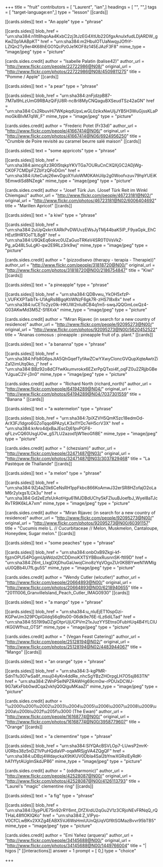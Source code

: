 +++
title = "fruit"
contributors = [ "Laurent", "ian",]
headings = [ "", "",]
tags = [ "target-language:en",]
type = "lesson"
[[cards]]

[[cards.sides]]
text = "An apple"
type = "phrase"

[[cards.sides]]
blob_href = "urn:sha384:n1It8hqoAa4KxbC2zj3tJzEG4XtUb22GfgxAnuIxfudLDjARDW_gKwZ0p1AABpKT"
href = "urn:sha384:m2HbuIOTUaNwqyJOfhY-LZIQn2Ty9er4K68hEGO1QcPz0Je1KOF8z145EJAzF3F8"
mime_type = "image/jpeg"
type = "picture"

[cards.sides.credit]
author = "Isabelle Palatin (balise42)"
author_url = "http://www.flickr.com/people/22722986@N08/"
original_url = "http://www.flickr.com/photos/22722986@N08/4509811275"
title = "Pomme / Apple"
[[cards]]

[[cards.sides]]
text = "a pear"
type = "phrase"

[[cards.sides]]
blob_href = "urn:sha384:znFjdzpB87-7M7al9hLzUmG9RBAzQiFjU8R-nc8rI8MyCNQaguBXSeudTSz42aGN"
href = "urn:sha384:Cs2RbuvHi7WKpkqdUpxLwGL0zikxNwUljJYB5H3WuGjssKLaPmoGkiBIvM7qIW_F"
mime_type = "image/jpeg"
type = "picture"

[cards.sides.credit]
author = "Frederic Potet (Fr33d)"
author_url = "http://www.flickr.com/people/41667414@N06/"
original_url = "http://www.flickr.com/photos/41667414@N06/6924956250"
title = "Crumble de Poire revisité au caramel beurre salé maison"
[[cards]]

[[cards.sides]]
text = "some appricots"
type = "phrase"

[[cards.sides]]
blob_href = "urn:sha384:aimcgXz3R0l5tqkpYKVTGa7OURuCnCXQXjGC2ADjWg-CK0F7CMDpFZZbYzQFoDGm"
href = "urn:sha384:iUteCukj26wvDgoXYuloWM0KAhUiIp2g0Woofvzuv79hpYUEiK5EmwdiSd8NZegk"
mime_type = "image/jpeg"
type = "picture"

[cards.sides.credit]
author = "Josef Türk Jun. (Josef Türk Reit im Winkl Chiemgau)"
author_url = "http://www.flickr.com/people/46723181@N02/"
original_url = "http://www.flickr.com/photos/46723181@N02/6006404692"
title = "Marillen Apricot"
[[cards]]

[[cards.sides]]
text = "a kiwi"
type = "phrase"

[[cards.sides]]
blob_href = "urn:sha384:2uUpQxkrrXARkPvDWUvzEWsJyTMj44baK5lP_F9yaGpk_EhCHEut9HR1OoT1L8g8"
href = "urn:sha384:U9QkEq6okvc0UZaGuoTRKeV4SR0T0VsVkZ-Pg_aQ48L5uLgKl-qw2E9RLz3rk9wj"
mime_type = "image/jpeg"
type = "picture"

[cards.sides.credit]
author = " (pizzodisevo (therapy - terapia - Therapie))"
author_url = "http://www.flickr.com/people/31818720@N00/"
original_url = "http://www.flickr.com/photos/31818720@N00/2186754847"
title = "Kiwi"
[[cards]]

[[cards.sides]]
text = "a pineapple"
type = "phrase"

[[cards.sides]]
blob_href = "urn:sha384:QDBvwu_YkOH5xfzP-l_VUFKXPTaibTk-U1AgRs8BgqKtiWNzF6gk7R-zHS7I8x8x"
href = "urn:sha384:iuCETo2yz0lk-HKUW2nIu8CB4q1m5-swqJQQGmLoxQz4-G03AKwMd3M5Z-Sf8Xxk"
mime_type = "image/jpeg"
type = "picture"

[cards.sides.credit]
author = "Miran Rijavec (in search for a new country of residence)"
author_url = "http://www.flickr.com/people/92095273@N00/"
original_url = "http://www.flickr.com/photos/92095273@N00/5620452522"
title = "Ananas comosus : pineapple : pineapple fruit of p. plant."
[[cards]]

[[cards.sides]]
text = "a bananna"
type = "phrase"

[[cards.sides]]
blob_href = "urn:sha384:hFb8G6psJtA5QhGqefTyfAwZCwYXwyCloncGVQupXqteAwtrZiZa12imUtq0ko_j"
href = "urn:sha384:BBz92o8dCFfwKkumvrokx6EZxrPpQTxoi4f_oqFZ0u2ZRjjbGBeYJguaC2V-j3n0"
mime_type = "image/jpeg"
type = "picture"

[cards.sides.credit]
author = "Richard North (richard_north)"
author_url = "http://www.flickr.com/people/64194289@N04/"
original_url = "http://www.flickr.com/photos/64194289@N04/7037301559"
title = "Banana "
[[cards]]

[[cards.sides]]
text = "a watermelon"
type = "phrase"

[[cards.sides]]
blob_href = "urn:sha384:7piXZVH5QmK5zc18edmOd-ArX3FJ1dgro6GZoTqqo6PAzyLK3xI1YDc7eH5crV3X"
href = "urn:sha384:krAro4djxBaJEscDj61pvPGF6-qFLzvCQ60UsgUOw_gS7LU2azod1jW1leoGfiBE"
mime_type = "image/jpeg"
type = "picture"

[cards.sides.credit]
author = " (chezsiam)"
author_url = "http://www.flickr.com/people/32471487@N03/"
original_url = "http://www.flickr.com/photos/32471487@N03/3037829468"
title = "La Pastéque de Thaïlande"
[[cards]]

[[cards.sides]]
text = "a melon"
type = "phrase"

[[cards.sides]]
blob_href = "urn:sha384:9Zj4aZ0k6CeNsRH1ppFkbc866KoAmwJ32erSR8HZofajO2oLaM6r2yIxgs1LCk3u"
href = "urn:sha384:Gd2eEzfsUrAotHgu61MJDBdUChy5kFZluuBJoefbJ_Wyel8aTJcRvTR9K6kLA7xm"
mime_type = "image/jpeg"
type = "picture"

[cards.sides.credit]
author = "Miran Rijavec (in search for a new country of residence)"
author_url = "http://www.flickr.com/people/92095273@N00/"
original_url = "http://www.flickr.com/photos/92095273@N00/60391157"
title = "Cucumis melo L. // Cucurbitaceae // Melon, Muskmelon, Cantaloupe, Honeydew, Sugar melon."
[[cards]]

[[cards.sides]]
text = "some peaches"
type = "phrase"

[[cards.sides]]
blob_href = "urn:sha384:onbOxB9Zkgi-kf-fgznOPU54PGgmUpWdzd2tCDDmoKXTSYBBoxRusnnSK-ftIl9D"
href = "urn:sha384:Z6nt_LIxgDXjDhuGaUwojCino8zYqVOgxZUr0KBBYweN1WMlguU0QBb4U7fLgu5S"
mime_type = "image/jpeg"
type = "picture"

[cards.sides.credit]
author = "Wendy Cutler (wlcutler)"
author_url = "http://www.flickr.com/people/20664893@N00/"
original_url = "http://www.flickr.com/photos/20664893@N00/6218940655"
title = "20111006_GranvilleIsland_Peach_Cutler_IMAG0930"
[[cards]]

[[cards.sides]]
text = "a mango"
type = "phrase"

[[cards.sides]]
blob_href = "urn:sha384:u_nluEjET10spGzi-KGPwUm329POplGildq56q9ts00-06dk9e76E-tLz6diLTad"
href = "urn:sha384:5S19I9aDZgiOtprUjUCPVm21xJuzYYSEtnsOFubHUq4B4YLClUrKG0Wfhuz_OTSf"
mime_type = "image/jpeg"
type = "picture"

[cards.sides.credit]
author = " (Vegan Feast Catering)"
author_url = "http://www.flickr.com/people/25128194@N02/"
original_url = "http://www.flickr.com/photos/25128194@N02/4483944067"
title = "Mango"
[[cards]]

[[cards.sides]]
text = "an orange"
type = "phrase"

[[cards.sides]]
blob_href = "urn:sha384:3-kgPMR-SdnTfu307wSa8f_msuj04yKn4ddRe_nhcSgYBzZHOrpgLH7O5sj863TN"
href = "urn:sha384:ZWnPSeINPZRAWHg69cm0w-rPDUxDCWJ-9G7aKxFbb0wdCqa2vkhjQ0QlguMKaaZI"
mime_type = "image/jpeg"
type = "picture"

[cards.sides.credit]
author = "\u2000\u2001\u2002\u2003\u2004\u2005\u2006\u2007\u2008\u2009\u200a\u200b\u202f\u205f\u3000 (The Ewan)"
author_url = "http://www.flickr.com/people/16168774@N00/"
original_url = "http://www.flickr.com/photos/16168774@N00/3958779607"
title = "Orange"
[[cards]]

[[cards.sides]]
text = "a clememtine"
type = "phrase"

[[cards.sides]]
blob_href = "urn:sha384:SIYQAcBSVLOp7-LUwsP2mrK-U0Rbs38z5nDZ1VPuHQdIaVP-oqaMRSjgVA4ZQgQF"
href = "urn:sha384:uDBzj4WdayckaX9tiKUV0Dbla4Sal2bYnwXGRsIEyRdK-hA1YfytAUglmSkdJP86"
mime_type = "image/jpeg"
type = "picture"

[cards.sides.credit]
author = " (oddharmonic)"
author_url = "http://www.flickr.com/people/42528087@N00/"
original_url = "http://www.flickr.com/photos/42528087@N00/4126113793"
title = "Laurel's \"magic\" clementine ring"
[[cards]]

[[cards.sides]]
text = "a fig"
type = "phrase"

[[cards.sides]]
blob_href = "urn:sha384:l3ypPUE75n92rRY6mt_DfZXrdU2qGu2V1z3CRjoNEvFRNqQ_rQTHaL48fIOKIQKo"
href = "urn:sha384:Z_VIPyo-V0CfCLwBKv2XXZg4EABX5VJ6WsHmiUUnQjUqVGf6tSGMazBvvr95bTB5"
mime_type = "image/jpeg"
type = "picture"

[cards.sides.credit]
author = "Emi Yañez (arquera)"
author_url = "http://www.flickr.com/people/34145688@N00/"
original_url = "http://www.flickr.com/photos/34145688@N00/1449766004"
title = "| higos |"
[[interactions]]
answer = 1
prompt = [ 0,]
type = "choice"

+++
